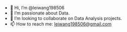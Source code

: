 - 👋 Hi, I’m @leiwang198506
- 👀 I’m passionate about Data.
- 🌱 I’m looking to collaborate on Data Analysis projects. 
- 📫 How to reach me: leiwang198506@gmail.com

<!---
leiwang198506/leiwang198506 is a ✨ special ✨ repository because its `README.md` (this file) appears on your GitHub profile.
You can click the Preview link to take a look at your changes.
--->
